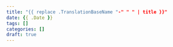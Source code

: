 ```yaml
---
title: "{{ replace .TranslationBaseName "-" " " | title }}"
date: {{ .Date }}
tags: []
categories: []
draft: true
---
```


